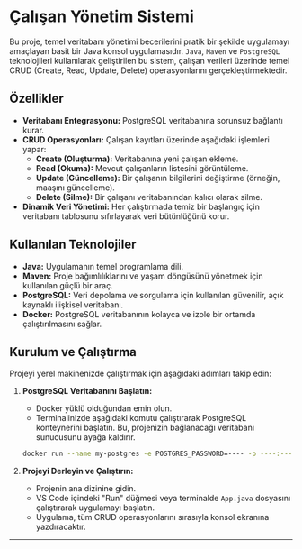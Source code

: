 # Çalışan Yönetim Sistemi

Bu proje, temel veritabanı yönetimi becerilerini pratik bir şekilde uygulamayı amaçlayan basit bir Java konsol uygulamasıdır. `Java`, `Maven` ve `PostgreSQL` teknolojileri kullanılarak geliştirilen bu sistem, 
çalışan verileri üzerinde temel CRUD (Create, Read, Update, Delete) operasyonlarını gerçekleştirmektedir.

## Özellikler

- **Veritabanı Entegrasyonu:** PostgreSQL veritabanına sorunsuz bağlantı kurar.
- **CRUD Operasyonları:** Çalışan kayıtları üzerinde aşağıdaki işlemleri yapar:
  - **Create (Oluşturma):** Veritabanına yeni çalışan ekleme.
  - **Read (Okuma):** Mevcut çalışanların listesini görüntüleme.
  - **Update (Güncelleme):** Bir çalışanın bilgilerini değiştirme (örneğin, maaşını güncelleme).
  - **Delete (Silme):** Bir çalışanı veritabanından kalıcı olarak silme.
- **Dinamik Veri Yönetimi:** Her çalıştırmada temiz bir başlangıç için veritabanı tablosunu sıfırlayarak veri bütünlüğünü korur.

## Kullanılan Teknolojiler

- **Java:** Uygulamanın temel programlama dili.
- **Maven:** Proje bağımlılıklarını ve yaşam döngüsünü yönetmek için kullanılan güçlü bir araç.
- **PostgreSQL:** Veri depolama ve sorgulama için kullanılan güvenilir, açık kaynaklı ilişkisel veritabanı.
- **Docker:** PostgreSQL veritabanının kolayca ve izole bir ortamda çalıştırılmasını sağlar.

## Kurulum ve Çalıştırma

Projeyi yerel makinenizde çalıştırmak için aşağıdaki adımları takip edin:

1.  **PostgreSQL Veritabanını Başlatın:**
    - Docker yüklü olduğundan emin olun.
    - Terminalinizde aşağıdaki komutu çalıştırarak PostgreSQL konteynerini başlatın. Bu, projenizin bağlanacağı veritabanı sunucusunu ayağa kaldırır.
    ```bash
    docker run --name my-postgres -e POSTGRES_PASSWORD=---- -p ----:---- -d postgres
    ```

2.  **Projeyi Derleyin ve Çalıştırın:**
    - Projenin ana dizinine gidin.
    - VS Code içindeki "Run" düğmesi veya terminalde `App.java` dosyasını çalıştırarak uygulamayı başlatın.
    - Uygulama, tüm CRUD operasyonlarını sırasıyla konsol ekranına yazdıracaktır.

---

